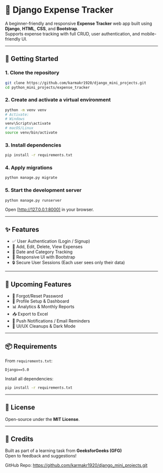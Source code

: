 # 💸 Django Expense Tracker

A beginner-friendly and responsive **Expense Tracker** web app built using **Django**, **HTML**, **CSS**, and **Bootstrap**.  
Supports expense tracking with full CRUD, user authentication, and mobile-friendly UI.

---

## 🚀 Getting Started

### 1. Clone the repository

```bash
git clone https://github.com/karmakr1920/django_mini_projects.git
cd python_mini_projects/expense_tracker
```

### 2. Create and activate a virtual environment

```bash
python -m venv venv
# Activate:
# Windows
venv\Scripts\activate
# macOS/Linux
source venv/bin/activate
```

### 3. Install dependencies

```bash
pip install -r requirements.txt
```

### 4. Apply migrations

```bash
python manage.py migrate
```

### 5. Start the development server

```bash
python manage.py runserver
```

Open [http://127.0.0.1:8000] in your browser.

---

## ✨ Features

- ✅ User Authentication (Login / Signup)
- 📌 Add, Edit, Delete, View Expenses
- 📅 Date and Category Tracking
- 📱 Responsive UI with Bootstrap
- 🔒 Secure User Sessions (Each user sees only their data)

---

## 🌱 Upcoming Features

- 🔁 Forgot/Reset Password
- 👤 Profile Setup & Dashboard
- 📊 Analytics & Monthly Reports
- 📥 Export to Excel
- 🔔 Push Notifications / Email Reminders
- 🎨 UI/UX Cleanups & Dark Mode

---

## 📦 Requirements

From `requirements.txt`:

```
Django==5.0
```

Install all dependencies:

```bash
pip install -r requirements.txt
```

---

## 📜 License

Open-source under the **MIT License**.

---

## 🙌 Credits

Built as part of a learning task from **GeeksforGeeks (GFG)**  
Open to feedback and suggestions!

GitHub Repo: https://github.com/karmakr1920/django_mini_projects.git